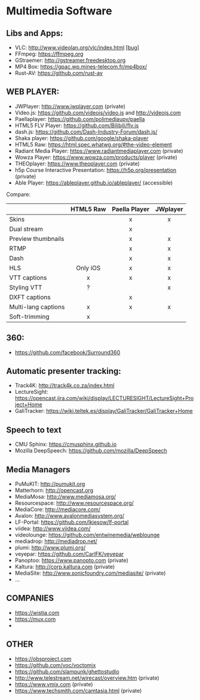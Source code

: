 Multimedia Software
====================


Libs and Apps:
--------------

* VLC: http://www.videolan.org/vlc/index.html [[bug]](https://trac.videolan.org/vlc/ticket/35)
* FFmpeg: https://ffmpeg.org
* GStraemer: http://gstreamer.freedesktop.org
* MP4 Box: https://gpac.wp.mines-telecom.fr/mp4box/
* Rust-AV: https://github.com/rust-av

WEB PLAYER:
-----------

* JWPlayer: http://www.jwplayer.com (private)
* Video.js: https://github.com/videojs/video.js and http://videojs.com
* Paellaplayer: https://github.com/polimediaupv/paella
* HTML5 FLV Player: https://github.com/Bilibili/flv.js
* dash.js: https://github.com/Dash-Industry-Forum/dash.js/
* Shaka player: https://github.com/google/shaka-player
* HTML5 Raw: https://html.spec.whatwg.org/#the-video-element
* Radiant Media Player: https://www.radiantmediaplayer.com (private)
* Wowza Player: https://www.wowza.com/products/player (private)
* THEOplayer: https://www.theoplayer.com (private)
* h5p Course Interactive Presentation: https://h5p.org/presentation (private)
* Able Player: https://ableplayer.github.io/ableplayer/ (accessible)

Compare:

|                     |    HTML5 Raw  | Paella Player | JWplayer   |
|---------------------|:-------------:|:-------------:|:----------:|
| Skins               |               |      x        |      x     |
| Dual stream         |               |      x        |            |
| Preview thumbnails  |               |      x        |      x     |
| RTMP                |               |      x        |      x     |
| Dash                |               |      x        |      x     |
| HLS                 |   Only iOS    |      x        |      x     |
| VTT captions        |      x        |      x        |      x     |
| Styling VTT         |      ?        |               |      x     |
| DXFT captions       |               |      x        |            |
| Multi-lang captions |      x        |      x        |      x     |
| Soft-trimming       |      x        |               |            |



360:
----

* https://github.com/facebook/Surround360


Automatic presenter tracking:
------------------------------

* Track4K: http://track4k.co.za/index.html
* LectureSight: https://opencast.jira.com/wiki/display/LECTURESIGHT/LectureSight+Project+Home
* GaliTracker: https://wiki.teltek.es/display/GaliTracker/GaliTracker+Home


Speech to text
--------------

* CMU Sphinx: https://cmusphinx.github.io
* Mozilla DeepSpeech: https://github.com/mozilla/DeepSpeech


Media Managers
--------------

* PuMuKIT: http://pumukit.org
* Matterhorn: http://opencast.org
* MediaMosa: http://www.mediamosa.org/
* Resourcespace: http://www.resourcespace.org/
* MediaCore: http://mediacore.com/
* Avalon: http://www.avalonmediasystem.org/
* LF-Portal: https://github.com/lkiesow/lf-portal
* viidea: http://www.viidea.com/
* videolounge: https://github.com/entwinemedia/weblounge
* mediadrop: http://mediadrop.net/
* plumi: http://www.plumi.org/
* veyepar: https://github.com/CarlFK/veyepar
* Panoptoo: https://www.panopto.com (private)
* Kaltura: http://corp.kaltura.com (private)
* MediaSite: http://www.sonicfoundry.com/mediasite/ (private)
* ...


COMPANIES
--------

* https://wistia.com
* https://mux.com
*

OTHER
-----

* https://obsproject.com
* https://github.com/voc/voctomix
* https://github.com/slampunk/ghettostudio
* http://www.telestream.net/wirecast/overview.htm (private)
* https://www.vmix.com (private)
* https://www.techsmith.com/camtasia.html (private)
